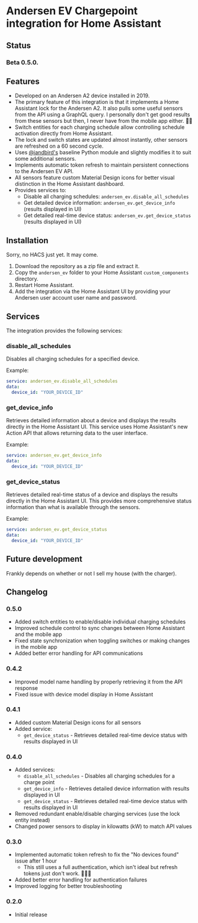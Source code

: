 # Andersen EV Chargepoint integration for Home Assistant

## Status

### Beta 0.5.0.

## Features
* Developed on an Andersen A2 device installed in 2019.
* The primary feature of this integration is that it implements a Home Assistant lock for the Andersen A2. It also pulls some useful sensors from the API using a GraphQL query. I personally don't get good results from these sensors but then, I never have from the mobile app either. 🤷🏻
* Switch entities for each charging schedule allow controlling schedule activation directly from Home Assistant.
* The lock and switch states are updated almost instantly, other sensors are refreshed on a 60 second cycle.
* Uses [@iandbird's](https://github.com/IanDBird/konnect) baseline Python module and slightly modifies it to suit some additional sensors.
* Implements automatic token refresh to maintain persistent connections to the Andersen EV API.
* All sensors feature custom Material Design icons for better visual distinction in the Home Assistant dashboard.
* Provides services to:
  * Disable all charging schedules: `andersen_ev.disable_all_schedules`
  * Get detailed device information: `andersen_ev.get_device_info` (results displayed in UI)
  * Get detailed real-time device status: `andersen_ev.get_device_status` (results displayed in UI)

## Installation
Sorry, no HACS just yet. It may come.

1. Download the repository as a zip file and extract it.
2. Copy the `andersen_ev` folder to your Home Assistant `custom_components` directory.
3. Restart Home Assistant.
4. Add the integration via the Home Assistant UI by providing your Andersen user account user name and password.

## Services
The integration provides the following services:

### disable_all_schedules
Disables all charging schedules for a specified device.

Example:
```yaml
service: andersen_ev.disable_all_schedules
data:
  device_id: "YOUR_DEVICE_ID"
```

### get_device_info
Retrieves detailed information about a device and displays the results directly in the Home Assistant UI. This service uses Home Assistant's new Action API that allows returning data to the user interface.

Example:
```yaml
service: andersen_ev.get_device_info
data:
  device_id: "YOUR_DEVICE_ID"
```

### get_device_status
Retrieves detailed real-time status of a device and displays the results directly in the Home Assistant UI. This provides more comprehensive status information than what is available through the sensors.

Example:
```yaml
service: andersen_ev.get_device_status
data:
  device_id: "YOUR_DEVICE_ID"
```

## Future development
Frankly depends on whether or not I sell my house (with the charger).

## Changelog

### 0.5.0
* Added switch entities to enable/disable individual charging schedules
* Improved schedule control to sync changes between Home Assistant and the mobile app
* Fixed state synchronization when toggling switches or making changes in the mobile app
* Added better error handling for API communications

### 0.4.2
* Improved model name handling by properly retrieving it from the API response
* Fixed issue with device model display in Home Assistant

### 0.4.1
* Added custom Material Design icons for all sensors
* Added service:
  * `get_device_status` - Retrieves detailed real-time device status with results displayed in UI

### 0.4.0
* Added services:
  * `disable_all_schedules` - Disables all charging schedules for a charge point
  * `get_device_info` - Retrieves detailed device information with results displayed in UI
  * `get_device_status` - Retrieves detailed real-time device status with results displayed in UI
* Removed redundant enable/disable charging services (use the lock entity instead)
* Changed power sensors to display in kilowatts (kW) to match API values

### 0.3.0
* Implemented automatic token refresh to fix the "No devices found" issue after 1 hour
  * This still uses a full authentication, which isn't ideal but refresh tokens just don't work. 🤷🏻‍♂️
* Added better error handling for authentication failures
* Improved logging for better troubleshooting

### 0.2.0
* Initial release